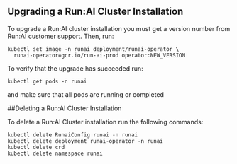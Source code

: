 ## Upgrading a Run:AI Cluster Installation

To upgrade a Run:AI cluster installation you must get a version number from Run:AI customer support. Then, run:

    kubectl set image -n runai deployment/runai-operator \
      runai-operator=gcr.io/run-ai-prod operator:NEW_VERSION

To verify that the upgrade has succeeded run:

    kubectl get pods -n runai

and make sure that all pods are running or completed

##Deleting a Run:AI Cluster Installation

To delete a Run:AI Cluster installation run the following commands:

    kubectl delete RunaiConfig runai -n runai
    kubectl delete deployment runai-operator -n runai
    kubectl delete crd 
    kubectl delete namespace runai
